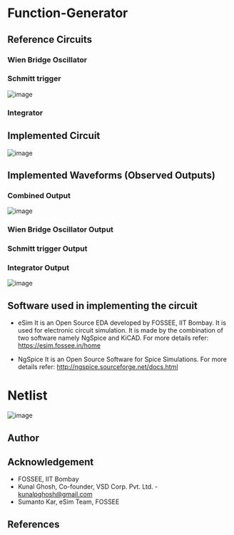 # Function-Generator
## 

## Reference Circuits
### Wien Bridge Oscillator
### Schmitt trigger 
![image](https://user-images.githubusercontent.com/101338084/157715255-e3343ea5-12fa-47c0-b988-fd36d3b58b31.png)
### Integrator
## Implemented Circuit
![image](https://user-images.githubusercontent.com/101338084/157712766-28fb1a7d-98f5-45a5-824f-76bd18d1f086.png)
## Implemented Waveforms (Observed Outputs)
### Combined Output
![image](https://user-images.githubusercontent.com/101338084/157716313-9e104cd5-888f-4544-894c-b86e42e22da0.png)
### Wien Bridge Oscillator Output

### Schmitt trigger Output

### Integrator Output
![image](https://user-images.githubusercontent.com/101338084/157716339-5ce4984c-b34f-4312-8304-caa5edc56ecb.png)

## Software used in implementing the circuit
* eSim
It is an Open Source EDA developed by FOSSEE, IIT Bombay. It is used for electronic circuit simulation. It is made by the combination of two software namely NgSpice and KiCAD.
For more details refer:
https://esim.fossee.in/home

* NgSpice
It is an Open Source Software for Spice Simulations. For more details refer:
http://ngspice.sourceforge.net/docs.html
# Netlist
![image](https://user-images.githubusercontent.com/101338084/157713745-cbdc6976-92de-4ee4-9020-f190366e2e42.png)

## Author
## Acknowledgement
* FOSSEE, IIT Bombay
* Kunal Ghosh, Co-founder, VSD Corp. Pvt. Ltd. - kunalpghosh@gmail.com
* Sumanto Kar, eSim Team, FOSSEE
## References
